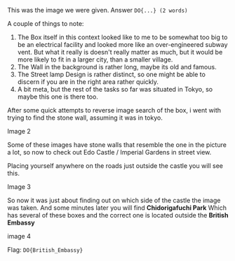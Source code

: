 This was the image we were given. Answer `DO{...} (2 words)`


A couple of things to note:

1. The Box itself in this context looked like to me to be somewhat too big to be an electrical facility and looked more like an over-engineered subway vent. But what it really is doesn't really matter as much, but it would be more likely to fit in a larger city, than a smaller village.
2. The Wall in the background is rather long, maybe its old and famous.
3. The Street lamp Design is rather distinct, so one might be able to discern if you are in the right area rather quickly.
4. A bit meta, but the rest of the tasks so far was situated in Tokyo, so maybe this one is there too.

After some quick attempts to reverse image search of the box, i went with trying to find the stone wall, assuming it was in tokyo.

Image 2

Some of these images have stone walls that resemble the one in the picture a lot, so now to check out Edo Castle / Imperial Gardens in street view.

Placing yourself anywhere on the roads just outside the castle you will see this.

Image 3

So now it was just about finding out on which side of the castle the image was taken.
And some minutes later you will find **Chidorigafuchi Park** Which has several of these boxes and the correct one is located outside the **British Embassy**

image 4

Flag: `DO{British_Embassy}`
